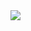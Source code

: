 <a href="https://capsule-render.vercel.app/api?type=waving&height=300&color=timeGradient&text=CokeBear's%20GitHub&reversal=true&fontAlignY=40&animation=fadeIn&textBg=false&fontAlign=50">
  <img src="https://capsule-render.vercel.app/api?type=rounded&color=timeGradient&text=CokeBear99's%20GitHub%20👋&animation=twinkling&fontSize=40&fontAlignY=50&fontAlign=50&height=180">
</a>
